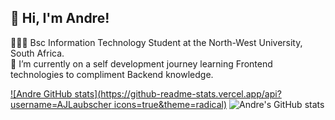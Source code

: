 ## 👋 Hi, I'm Andre! 


👨🏻‍💻 Bsc Information Technology Student at the North-West University, South Africa. <br/>
🌱 I’m currently on a self development journey learning Frontend technologies to compliment Backend knowledge.

[![Andre GitHub stats](https://github-readme-stats.vercel.app/api?username=AJLaubscher icons=true&theme=radical)](https://github.com/anuraghazra/github-readme-stats)
![Andre's GitHub stats](https://github-readme-stats.vercel.app/api?username=AJLaubscher&show_icons=true&theme=merko)

<!--
**AJLaubscher/AJLaubscher** is a ✨ _special_ ✨ repository because its `README.md` (this file) appears on your GitHub profile.

Here are some ideas to get you started:

- 🔭 I’m currently working on ...
- 🌱 I’m currently learning ...
- 👯 I’m looking to collaborate on ...
- 🤔 I’m looking for help with ...
- 💬 Ask me about ...
- 📫 How to reach me: ...
- 😄 Pronouns: ...
- ⚡ Fun fact: ...
-->
